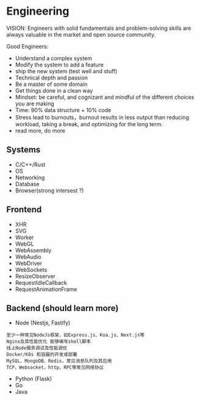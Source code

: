 # Engineering
VISION: Engineers with solid fundamentals and problem-solving skills are always valuable in the market and open source community.

Good Engineers:
- Understand a complex system
- Modify the system to add a feature
- ship the new system (test well and stuff)
- Technical depth and passion
- Be a master of some domain
- Get things done in a clean way
- Mindset: be careful, and cognizant and mindful of the different choices you are making
- Time: 90% data structure + 10% code
- Stress lead to burnouts，burnout results in less output than reducing workload, taking a break, and optimizing for the long term.
- read more, do more

## Systems
- C/C++/Rust
- OS
- Networking
- Database
- Browser(strong intersest ?)

## Frontend
- XHR
- SVG
- Worker
- WebGL
- WebAssembly
- WebAudio
- WebDriver
- WebSockets
- ResizeObserver
- RequestIdleCallback
- RequestAnimationFrame

## Backend (should learn more)
- Node (Nestjs, Fastify)
```text
至少一种常见NodeJs框架，如Express.js、Koa.js、Next.js等
Nginx及其性能优化 能够编写shell脚本
线上Node服务调试及性能调优
Docker/K8s 和容器的开发或部署
MySQL、MongoDB、Redis，常见消息队列及其应用
TCP，Websocket，http，RPC等常见网络协议
```
- Python (Flask)
- Go
- Java


